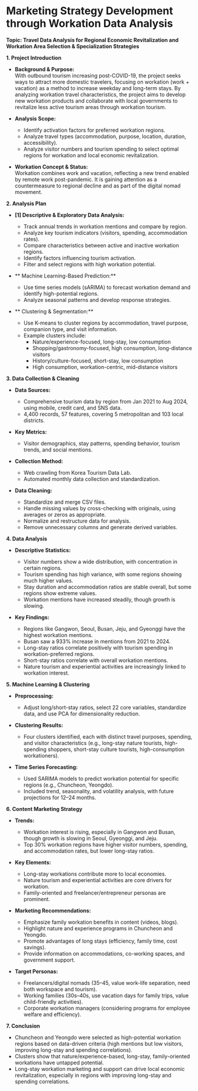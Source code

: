 # Marketing Strategy Development through Workation Data Analysis
**Topic: Travel Data Analysis for Regional Economic Revitalization and Workation Area Selection & Specialization Strategies**

**1. Project Introduction**

- **Background & Purpose:**  
  With outbound tourism increasing post-COVID-19, the project seeks ways to attract more domestic travelers, focusing on workation (work + vacation) as a method to increase weekday and long-term stays. By analyzing workation travel characteristics, the project aims to develop new workation products and collaborate with local governments to revitalize less active tourism areas through workation tourism.

- **Analysis Scope:**  
  - Identify activation factors for preferred workation regions.
  - Analyze travel types (accommodation, purpose, location, duration, accessibility).
  - Analyze visitor numbers and tourism spending to select optimal regions for workation and local economic revitalization.

- **Workation Concept & Status:**  
  Workation combines work and vacation, reflecting a new trend enabled by remote work post-pandemic. It is gaining attention as a countermeasure to regional decline and as part of the digital nomad movement.

**2. Analysis Plan**

- **[1] Descriptive & Exploratory Data Analysis:**  
  - Track annual trends in workation mentions and compare by region.
  - Analyze key tourism indicators (visitors, spending, accommodation rates).
  - Compare characteristics between active and inactive workation regions.
  - Identify factors influencing tourism activation.
  - Filter and select regions with high workation potential.

- ** Machine Learning-Based Prediction:**  
  - Use time series models (sARIMA) to forecast workation demand and identify high-potential regions.
  - Analyze seasonal patterns and develop response strategies.

- ** Clustering & Segmentation:**  
  - Use K-means to cluster regions by accommodation, travel purpose, companion type, and visit information.
  - Example clusters include:  
    - Nature/experience-focused, long-stay, low consumption  
    - Shopping/gastronomy-focused, high consumption, long-distance visitors  
    - History/culture-focused, short-stay, low consumption  
    - High consumption, workation-centric, mid-distance visitors

**3. Data Collection & Cleaning**

- **Data Sources:**  
  - Comprehensive tourism data by region from Jan 2021 to Aug 2024, using mobile, credit card, and SNS data.
  - 4,400 records, 57 features, covering 5 metropolitan and 103 local districts.

- **Key Metrics:**  
  - Visitor demographics, stay patterns, spending behavior, tourism trends, and social mentions.

- **Collection Method:**  
  - Web crawling from Korea Tourism Data Lab.
  - Automated monthly data collection and standardization.

- **Data Cleaning:**  
  - Standardize and merge CSV files.
  - Handle missing values by cross-checking with originals, using averages or zeros as appropriate.
  - Normalize and restructure data for analysis.
  - Remove unnecessary columns and generate derived variables.

**4. Data Analysis**

- **Descriptive Statistics:**  
  - Visitor numbers show a wide distribution, with concentration in certain regions.
  - Tourism spending has high variance, with some regions showing much higher values.
  - Stay duration and accommodation ratios are stable overall, but some regions show extreme values.
  - Workation mentions have increased steadily, though growth is slowing.

- **Key Findings:**  
  - Regions like Gangwon, Seoul, Busan, Jeju, and Gyeonggi have the highest workation mentions.
  - Busan saw a 933% increase in mentions from 2021 to 2024.
  - Long-stay ratios correlate positively with tourism spending in workation-preferred regions.
  - Short-stay ratios correlate with overall workation mentions.
  - Nature tourism and experiential activities are increasingly linked to workation interest.

**5. Machine Learning & Clustering**

- **Preprocessing:**  
  - Adjust long/short-stay ratios, select 22 core variables, standardize data, and use PCA for dimensionality reduction.

- **Clustering Results:**  
  - Four clusters identified, each with distinct travel purposes, spending, and visitor characteristics (e.g., long-stay nature tourists, high-spending shoppers, short-stay culture tourists, high-consumption workationers).

- **Time Series Forecasting:**  
  - Used SARIMA models to predict workation potential for specific regions (e.g., Chuncheon, Yeongdo).
  - Included trend, seasonality, and volatility analysis, with future projections for 12–24 months.

**6. Content Marketing Strategy**

- **Trends:**  
  - Workation interest is rising, especially in Gangwon and Busan, though growth is slowing in Seoul, Gyeonggi, and Jeju.
  - Top 30% workation regions have higher visitor numbers, spending, and accommodation rates, but lower long-stay ratios.

- **Key Elements:**  
  - Long-stay workations contribute more to local economies.
  - Nature tourism and experiential activities are core drivers for workation.
  - Family-oriented and freelancer/entrepreneur personas are prominent.

- **Marketing Recommendations:**  
  - Emphasize family workation benefits in content (videos, blogs).
  - Highlight nature and experience programs in Chuncheon and Yeongdo.
  - Promote advantages of long stays (efficiency, family time, cost savings).
  - Provide information on accommodations, co-working spaces, and government support.

- **Target Personas:**  
  - Freelancers/digital nomads (35–45, value work-life separation, need both workspace and tourism).
  - Working families (30s–40s, use vacation days for family trips, value child-friendly activities).
  - Corporate workation managers (considering programs for employee welfare and efficiency).

**7. Conclusion**

- Chuncheon and Yeongdo were selected as high-potential workation regions based on data-driven criteria (high mentions but low visitors, improving long-stay and spending correlations).
- Clusters show that nature/experience-based, long-stay, family-oriented workations have untapped potential.
- Long-stay workation marketing and support can drive local economic revitalization, especially in regions with improving long-stay and spending correlations.


